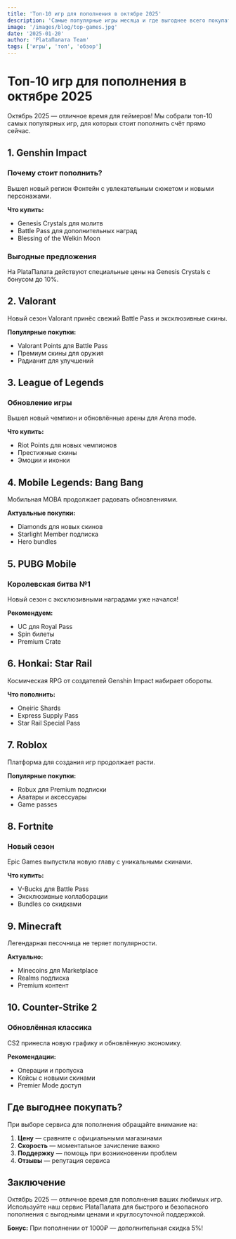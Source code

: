```yaml
---
title: 'Топ-10 игр для пополнения в октябре 2025'
description: 'Самые популярные игры месяца и где выгоднее всего покупать внутриигровую валюту. Обзор актуальных предложений и скидок.'
image: '/images/blog/top-games.jpg'
date: '2025-01-20'
author: 'PlataПалата Team'
tags: ['игры', 'топ', 'обзор']
---
```


# Топ-10 игр для пополнения в октябре 2025

Октябрь 2025 — отличное время для геймеров! Мы собрали топ-10 самых популярных игр, для которых стоит пополнить счёт прямо сейчас.

## 1. Genshin Impact

### Почему стоит пополнить?

Вышел новый регион Фонтейн с увлекательным сюжетом и новыми персонажами.

**Что купить:**
- Genesis Crystals для молитв
- Battle Pass для дополнительных наград
- Blessing of the Welkin Moon

### Выгодные предложения

На PlataПалата действуют специальные цены на Genesis Crystals с бонусом до 10%.

## 2. Valorant

Новый сезон Valorant принёс свежий Battle Pass и эксклюзивные скины.

**Популярные покупки:**
- Valorant Points для Battle Pass
- Премиум скины для оружия
- Радианит для улучшений

## 3. League of Legends

### Обновление игры

Вышел новый чемпион и обновлённые арены для Arena mode.

**Что купить:**
- Riot Points для новых чемпионов
- Престижные скины
- Эмоции и иконки

## 4. Mobile Legends: Bang Bang

Мобильная MOBA продолжает радовать обновлениями.

**Актуальные покупки:**
- Diamonds для новых скинов
- Starlight Member подписка
- Hero bundles

## 5. PUBG Mobile

### Королевская битва №1

Новый сезон с эксклюзивными наградами уже начался!

**Рекомендуем:**
- UC для Royal Pass
- Spin билеты
- Premium Crate

## 6. Honkai: Star Rail

Космическая RPG от создателей Genshin Impact набирает обороты.

**Что пополнить:**
- Oneiric Shards
- Express Supply Pass
- Star Rail Special Pass

## 7. Roblox

Платформа для создания игр продолжает расти.

**Популярные покупки:**
- Robux для Premium подписки
- Аватары и аксессуары
- Game passes

## 8. Fortnite

### Новый сезон

Epic Games выпустила новую главу с уникальными скинами.

**Что купить:**
- V-Bucks для Battle Pass
- Эксклюзивные коллаборации
- Bundles со скидками

## 9. Minecraft

Легендарная песочница не теряет популярности.

**Актуально:**
- Minecoins для Marketplace
- Realms подписка
- Premium контент

## 10. Counter-Strike 2

### Обновлённая классика

CS2 принесла новую графику и обновлённую экономику.

**Рекомендации:**
- Операции и пропуска
- Кейсы с новыми скинами
- Premier Mode доступ

## Где выгоднее покупать?

При выборе сервиса для пополнения обращайте внимание на:

1. **Цену** — сравните с официальными магазинами
2. **Скорость** — моментальное зачисление важно
3. **Поддержку** — помощь при возникновении проблем
4. **Отзывы** — репутация сервиса

## Заключение

Октябрь 2025 — отличное время для пополнения ваших любимых игр. Используйте наш сервис PlataПалата для быстрого и безопасного пополнения с выгодными ценами и круглосуточной поддержкой.

**Бонус:** При пополнении от 1000₽ — дополнительная скидка 5%!

